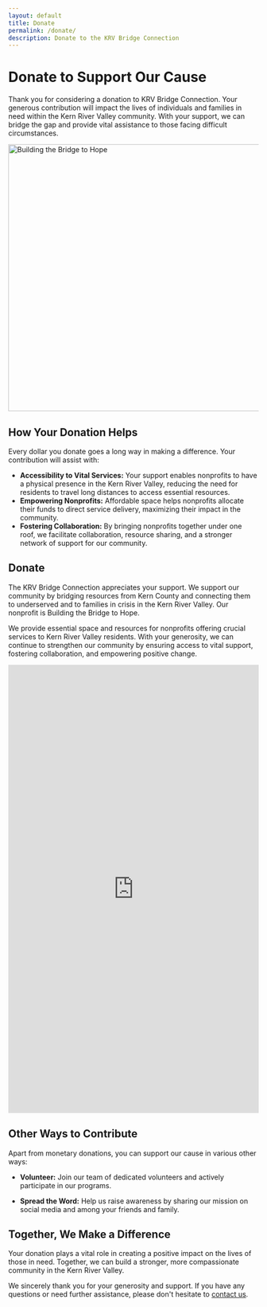 ```yaml
---
layout: default
title: Donate
permalink: /donate/
description: Donate to the KRV Bridge Connection
---
```

<!-- markdownlint-disable -->
# Donate to Support Our Cause

Thank you for considering a donation to KRV Bridge Connection. Your generous contribution will impact the lives of individuals and families in need within the Kern River Valley community. With your support, we can bridge the gap and provide vital assistance to those facing difficult circumstances.

<!-- The KRV Bridge Connection is a 501(c)(3) nonprofit organization dedicated to strengthening the Kern River Valley community. We achieve this by providing essential resources and support to the nonprofits that directly serve our residents' needs. -->

<img src="https://i.imgur.com/qOHRte9h.jpg" width="1024" height="536" class="block full-width" alt="Building the Bridge to Hope" crossorigin="anonymous" referrerpolicy="no-referrer" decoding="auto" loading="eager" srcset="https://i.imgur.com/qOHRte9h.jpg 1024w, https://i.imgur.com/qOHRte9l.jpg 640w, https://i.imgur.com/qOHRte9m.jpg 320w" sizes="(min-width: 700px) 75vw, 100vw" />

## How Your Donation Helps

Every dollar you donate goes a long way in making a difference. Your contribution will assist with:

- **Accessibility to Vital Services:** Your support enables nonprofits to have a physical presence in the Kern River Valley, reducing the need for residents to travel long distances to access essential resources.
- **Empowering Nonprofits:** Affordable space helps nonprofits allocate their funds to direct service delivery, maximizing their impact in the community.
- **Fostering Collaboration:** By bringing nonprofits together under one roof, we facilitate collaboration, resource sharing, and a stronger network of support for our community.


<section id="donorbox" class="donorbox-container">
  <script src="https://donorbox.org/widget.js" paypalExpress="false" referrerpolicy="no-referrer" defer=""></script>
  <h2>Donate</h2>
  <div class="donorbox-container">
    <div class="donorbox-details">
      <p>The KRV Bridge Connection appreciates your support. We support our community by bridging resources from Kern County and connecting them to underserved  and to families in crisis in the Kern River Valley. Our nonprofit is Building the Bridge to Hope.</p>
      <p>We provide essential space and resources for nonprofits offering crucial services to Kern River Valley residents.
 With your generosity, we can continue to strengthen our community by ensuring access to vital support, fostering collaboration, and empowering positive change.</p>
    </div>
    <iframe src="https://donorbox.org/embed/building-a-bridge-to-hope?language=en" name="donorbox" class="donorbox-embed" id="donate" allowpaymentrequest="allowpaymentrequest" seamless="seamless" frameborder="0" scrolling="no" height="900px" width="100%" allow="payment" loading="lazy"></iframe>
    </div>
</section>
 
## Other Ways to Contribute

Apart from monetary donations, you can support our cause in various other ways:

- **Volunteer:** Join our team of dedicated volunteers and actively participate in our programs.

- **Spread the Word:** Help us raise awareness by sharing our mission on social media and among your friends and family.

<!-- ## Tax Deductible

KRV Bridge Connection is a registered 501(c)(3) non-profit organization. Your donation is tax-deductible to the extent permitted by law. After making your contribution, we will provide you with a receipt for tax purposes. -->

## Together, We Make a Difference

Your donation plays a vital role in creating a positive impact on the lives of those in need. Together, we can build a stronger, more compassionate community in the Kern River Valley.

We sincerely thank you for your generosity and support. If you have any questions or need further assistance, please don't hesitate to [contact us](/contact/).
